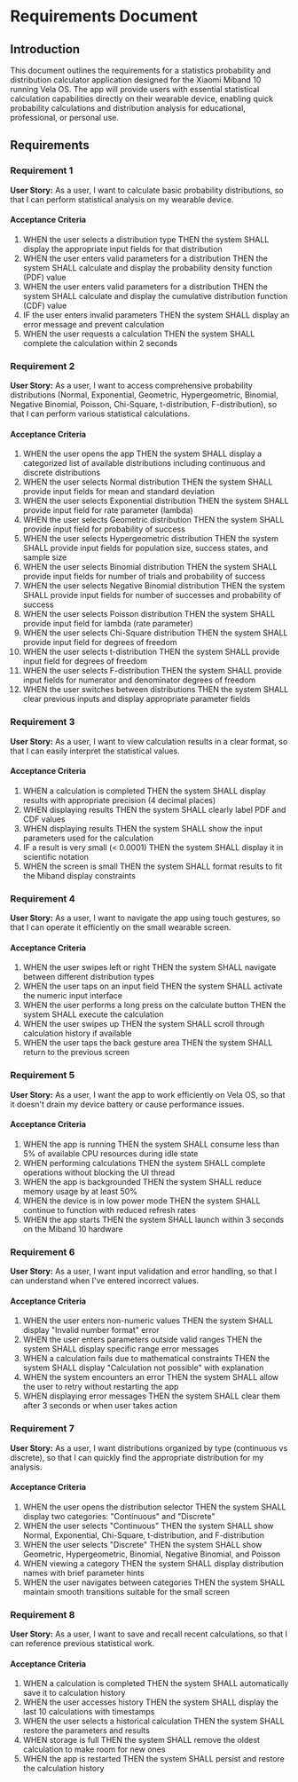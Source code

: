 # Requirements Document

## Introduction

This document outlines the requirements for a statistics probability and distribution calculator application designed for the Xiaomi Miband 10 running Vela OS. The app will provide users with essential statistical calculation capabilities directly on their wearable device, enabling quick probability calculations and distribution analysis for educational, professional, or personal use.

## Requirements

### Requirement 1

**User Story:** As a user, I want to calculate basic probability distributions, so that I can perform statistical analysis on my wearable device.

#### Acceptance Criteria

1. WHEN the user selects a distribution type THEN the system SHALL display the appropriate input fields for that distribution
2. WHEN the user enters valid parameters for a distribution THEN the system SHALL calculate and display the probability density function (PDF) value
3. WHEN the user enters valid parameters for a distribution THEN the system SHALL calculate and display the cumulative distribution function (CDF) value
4. IF the user enters invalid parameters THEN the system SHALL display an error message and prevent calculation
5. WHEN the user requests a calculation THEN the system SHALL complete the calculation within 2 seconds

### Requirement 2

**User Story:** As a user, I want to access comprehensive probability distributions (Normal, Exponential, Geometric, Hypergeometric, Binomial, Negative Binomial, Poisson, Chi-Square, t-distribution, F-distribution), so that I can perform various statistical calculations.

#### Acceptance Criteria

1. WHEN the user opens the app THEN the system SHALL display a categorized list of available distributions including continuous and discrete distributions
2. WHEN the user selects Normal distribution THEN the system SHALL provide input fields for mean and standard deviation
3. WHEN the user selects Exponential distribution THEN the system SHALL provide input field for rate parameter (lambda)
4. WHEN the user selects Geometric distribution THEN the system SHALL provide input field for probability of success
5. WHEN the user selects Hypergeometric distribution THEN the system SHALL provide input fields for population size, success states, and sample size
6. WHEN the user selects Binomial distribution THEN the system SHALL provide input fields for number of trials and probability of success
7. WHEN the user selects Negative Binomial distribution THEN the system SHALL provide input fields for number of successes and probability of success
8. WHEN the user selects Poisson distribution THEN the system SHALL provide input field for lambda (rate parameter)
9. WHEN the user selects Chi-Square distribution THEN the system SHALL provide input field for degrees of freedom
10. WHEN the user selects t-distribution THEN the system SHALL provide input field for degrees of freedom
11. WHEN the user selects F-distribution THEN the system SHALL provide input fields for numerator and denominator degrees of freedom
12. WHEN the user switches between distributions THEN the system SHALL clear previous inputs and display appropriate parameter fields

### Requirement 3

**User Story:** As a user, I want to view calculation results in a clear format, so that I can easily interpret the statistical values.

#### Acceptance Criteria

1. WHEN a calculation is completed THEN the system SHALL display results with appropriate precision (4 decimal places)
2. WHEN displaying results THEN the system SHALL clearly label PDF and CDF values
3. WHEN displaying results THEN the system SHALL show the input parameters used for the calculation
4. IF a result is very small (< 0.0001) THEN the system SHALL display it in scientific notation
5. WHEN the screen is small THEN the system SHALL format results to fit the Miband display constraints

### Requirement 4

**User Story:** As a user, I want to navigate the app using touch gestures, so that I can operate it efficiently on the small wearable screen.

#### Acceptance Criteria

1. WHEN the user swipes left or right THEN the system SHALL navigate between different distribution types
2. WHEN the user taps on an input field THEN the system SHALL activate the numeric input interface
3. WHEN the user performs a long press on the calculate button THEN the system SHALL execute the calculation
4. WHEN the user swipes up THEN the system SHALL scroll through calculation history if available
5. WHEN the user taps the back gesture area THEN the system SHALL return to the previous screen

### Requirement 5

**User Story:** As a user, I want the app to work efficiently on Vela OS, so that it doesn't drain my device battery or cause performance issues.

#### Acceptance Criteria

1. WHEN the app is running THEN the system SHALL consume less than 5% of available CPU resources during idle state
2. WHEN performing calculations THEN the system SHALL complete operations without blocking the UI thread
3. WHEN the app is backgrounded THEN the system SHALL reduce memory usage by at least 50%
4. WHEN the device is in low power mode THEN the system SHALL continue to function with reduced refresh rates
5. WHEN the app starts THEN the system SHALL launch within 3 seconds on the Miband 10 hardware

### Requirement 6

**User Story:** As a user, I want input validation and error handling, so that I can understand when I've entered incorrect values.

#### Acceptance Criteria

1. WHEN the user enters non-numeric values THEN the system SHALL display "Invalid number format" error
2. WHEN the user enters parameters outside valid ranges THEN the system SHALL display specific range error messages
3. WHEN a calculation fails due to mathematical constraints THEN the system SHALL display "Calculation not possible" with explanation
4. WHEN the system encounters an error THEN the system SHALL allow the user to retry without restarting the app
5. WHEN displaying error messages THEN the system SHALL clear them after 3 seconds or when user takes action

### Requirement 7

**User Story:** As a user, I want distributions organized by type (continuous vs discrete), so that I can quickly find the appropriate distribution for my analysis.

#### Acceptance Criteria

1. WHEN the user opens the distribution selector THEN the system SHALL display two categories: "Continuous" and "Discrete"
2. WHEN the user selects "Continuous" THEN the system SHALL show Normal, Exponential, Chi-Square, t-distribution, and F-distribution
3. WHEN the user selects "Discrete" THEN the system SHALL show Geometric, Hypergeometric, Binomial, Negative Binomial, and Poisson
4. WHEN viewing a category THEN the system SHALL display distribution names with brief parameter hints
5. WHEN the user navigates between categories THEN the system SHALL maintain smooth transitions suitable for the small screen

### Requirement 8

**User Story:** As a user, I want to save and recall recent calculations, so that I can reference previous statistical work.

#### Acceptance Criteria

1. WHEN a calculation is completed THEN the system SHALL automatically save it to calculation history
2. WHEN the user accesses history THEN the system SHALL display the last 10 calculations with timestamps
3. WHEN the user selects a historical calculation THEN the system SHALL restore the parameters and results
4. WHEN storage is full THEN the system SHALL remove the oldest calculation to make room for new ones
5. WHEN the app is restarted THEN the system SHALL persist and restore the calculation history